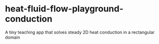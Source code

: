 # heat-fluid-flow-playground-conduction
A tiny teaching app that solves steady 2D heat conduction in a rectangular domain

